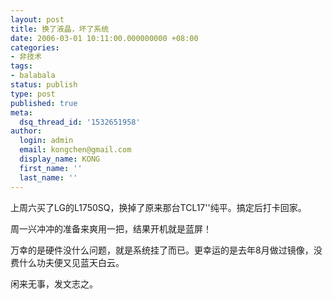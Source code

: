 ```yaml
---
layout: post
title: 换了液晶，坏了系统
date: 2006-03-01 10:11:00.000000000 +08:00
categories:
- 非技术
tags:
- balabala
status: publish
type: post
published: true
meta:
  dsq_thread_id: '1532651958'
author:
  login: admin
  email: kongchen@gmail.com
  display_name: KONG
  first_name: ''
  last_name: ''
---
```

上周六买了LG的L1750SQ，换掉了原来那台TCL17''纯平。搞定后打卡回家。

周一兴冲冲的准备来爽用一把，结果开机就是蓝屏！

万幸的是硬件没什么问题，就是系统挂了而已。更幸运的是去年8月做过镜像，没费什么功夫便又见蓝天白云。

闲来无事，发文志之。